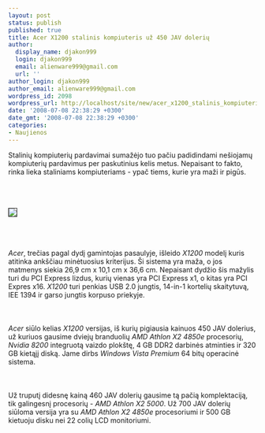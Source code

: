```yaml
---
layout: post
status: publish
published: true
title: Acer X1200 stalinis kompiuteris už 450 JAV dolerių
author:
  display_name: djakon999
  login: djakon999
  email: alienware999@gmail.com
  url: ''
author_login: djakon999
author_email: alienware999@gmail.com
wordpress_id: 2098
wordpress_url: http://localhost/site/new/acer_x1200_stalinis_kompiuteris_uz_450_jav_doleriu/
date: '2008-07-08 22:38:29 +0300'
date_gmt: '2008-07-08 22:38:29 +0300'
categories:
- Naujienos
---
```

<p>Stalinių kompiuterių pardavimai sumažėjo tuo pačiu padidindami nešiojamų kompiuterių pardavimus per paskutinius kelis metus. Nepaisant to fakto, rinka lieka staliniams kompiuteriams - ypač tiems, kurie yra maži ir pigūs.<br />
<br><br />
<br>
<div class="imgright"><img src="http://www.ipix.lt/images/42712021.jpg" border="1"></div>
<p><br><br />
<br><i>Acer</i>, trečias pagal dydį gamintojas pasaulyje, išleido <i>X1200</i> modelį kuris atitinka ankščiau minėtuosius kriterijus. Ši sistema yra maža, o jos matmenys siekia  26,9 cm x 10,1 cm x 36,6 cm. Nepaisant dydžio šis mažylis turi du PCI Express lizdus, kurių vienas yra PCI Express x1, o kitas yra  PCI Expres x16. <i>X1200</i> turi penkias USB 2.0 jungtis, 14-in-1 kortelių skaitytuvą, IEE 1394 ir garso jungtis korpuso priekyje.<br />
<br><br />
<br><i>Acer</i> siūlo kelias <i>X1200</i> versijas, iš kurių pigiausia kainuos 450 JAV dolerius, už kuriuos gausime dviejų branduolių <i>AMD Athlon X2 4850e</i> procesorių, <i>Nvidia 8200</i> integruotą vaizdo plokštę, 4 GB DDR2 darbinės atminties ir  320 GB kietąjį diską. Jame dirbs <i>Windows Vista Premium</i> 64 bitų operacinė sistema.<br />
<br><br />
<br>Už truputį didesnę kainą 460 JAV dolerių gausime tą pačią komplektaciją, tik galingesnį procesorių - <i>AMD Athlon X2 5000</i>. Už 700 JAV dolerių siūloma versija yra su <i>AMD Athlon X2 4850e</i> procesoriumi ir 500 GB kietuoju disku nei 22 colių LCD monitoriumi.<br />
<br><br />
<br><br />
<br></p>

